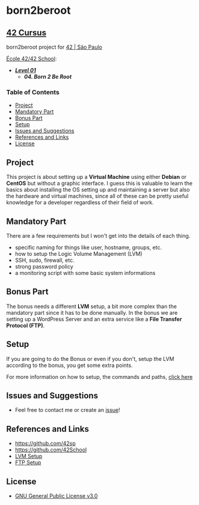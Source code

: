 # born2beroot   <!-- omit in toc -->

## [42 Cursus](https://github.com/psudo-dev/42cursus_index)  <!-- omit in toc -->

born2beroot project for [42 | São Paulo](https://github.com/42sp)

[École 42/42 School](https://github.com/42School):

- ***[Level 01](https://github.com/psudo-dev/42cursus_index#42-cursus--index)***
  - ***04. Born 2 Be Root***

### Table of Contents  <!-- omit in toc -->

- [Project](#project)
- [Mandatory Part](#mandatory-part)
- [Bonus Part](#bonus-part)
- [Setup](#setup)
- [Issues and Suggestions](#issues-and-suggestions)
- [References and Links](#references-and-links)
- [License](#license)

## Project

This project is about setting up a **Virtual Machine** using either **Debian** or **CentOS** but without a graphic interface. I guess this is valuable to learn the basics about installing the OS setting up and maintaining a server but also the hardware and virtual machines, since all of these can be pretty useful knowledge for a developer regardless of their field of work.

## Mandatory Part

There are a few requirements but I won't get into the details of each thing.

- specific naming for things like user, hostname, groups, etc.
- how to setup the Logic Volume Management (LVM)
- SSH, sudo, firewall, etc.
- strong password policy
- a monitoring script with some basic system informations

## Bonus Part

The bonus needs a different **LVM** setup, a bit more complex than the mandatory part since it has to be done manually. In the bonus we are setting up a WordPress Server and an extra service like a **File Transfer Protocol (FTP)**.

## Setup

If you are going to do the Bonus or even if you don't, setup the LVM according to the bonus, you get some extra points.

For more information on how to setup, the commands and paths, [click here](setup.md)

## Issues and Suggestions

-   Feel free to contact me or create an [issue](https://github.com/psudo-dev/42cursus_04_born2beroot/issues/new/choose)!

## References and Links

- <https://github.com/42sp>
- <https://github.com/42School>
- [LVM Setup](https://www.youtube.com/watch?v=GEl2S5MI-WU)
- [FTP Setup](https://www.digitalocean.com/community/tutorials/how-to-set-up-vsftpd-for-a-user-s-directory-on-debian-10s)

## License

-   [GNU General Public License v3.0](https://github.com/psudo-dev/42cursus_03_born2beroot/blob/main/LICENSE.md)
